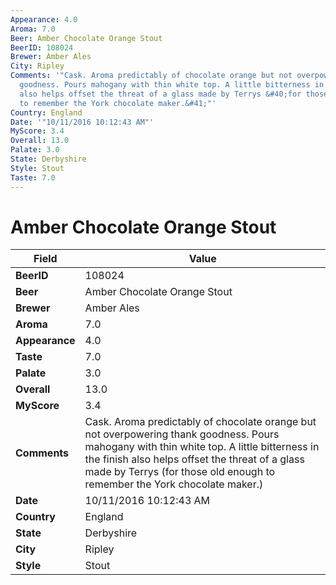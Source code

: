 ```yaml
---
Appearance: 4.0
Aroma: 7.0
Beer: Amber Chocolate Orange Stout
BeerID: 108024
Brewer: Amber Ales
City: Ripley
Comments: '"Cask. Aroma predictably of chocolate orange but not overpowering thank
  goodness. Pours mahogany with thin white top. A little bitterness in the finish
  also helps offset the threat of a glass made by Terrys &#40;for those old enough
  to remember the York chocolate maker.&#41;"'
Country: England
Date: '"10/11/2016 10:12:43 AM"'
MyScore: 3.4
Overall: 13.0
Palate: 3.0
State: Derbyshire
Style: Stout
Taste: 7.0
---
```


# Amber Chocolate Orange Stout

| Field         | Value |
|---------------|-------|
| **BeerID** | 108024 |
| **Beer** | Amber Chocolate Orange Stout |
| **Brewer** | Amber Ales |
| **Aroma** | 7.0 |
| **Appearance** | 4.0 |
| **Taste** | 7.0 |
| **Palate** | 3.0 |
| **Overall** | 13.0 |
| **MyScore** | 3.4 |
| **Comments** | Cask. Aroma predictably of chocolate orange but not overpowering thank goodness. Pours mahogany with thin white top. A little bitterness in the finish also helps offset the threat of a glass made by Terrys &#40;for those old enough to remember the York chocolate maker.&#41; |
| **Date** | 10/11/2016 10:12:43 AM |
| **Country** | England |
| **State** | Derbyshire |
| **City** | Ripley |
| **Style** | Stout |
